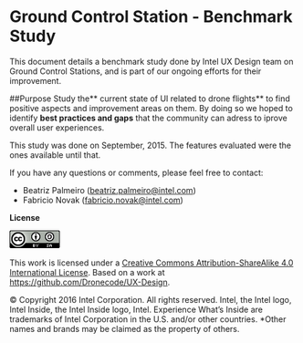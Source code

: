 
# Ground Control Station - Benchmark Study

This document details a benchmark study done by Intel UX Design team on Ground Control Stations, and is part of our ongoing efforts for their improvement.

##Purpose
Study the** current state of UI related to drone flights** to find positive aspects and improvement areas on them. By doing so we hoped to identify **best practices and gaps** that the community can adress to iprove overall user experiences.

This study was done on September, 2015. The features evaluated were the ones available until that.

If you have any questions or comments, please feel free to contact:

* Beatriz Palmeiro (beatriz.palmeiro@intel.com)
* Fabricio Novak (fabricio.novak@intel.com)

**License**

![](creative_commons_license.png)

This work is licensed under a [Creative Commons Attribution-ShareAlike 4.0 International License](http://creativecommons.org/licenses/by-sa/4.0/). Based on a work at https://github.com/Dronecode/UX-Design.

© Copyright 2016 Intel Corporation. All rights reserved. Intel, the Intel logo, Intel Inside, the Intel Inside logo, Intel. Experience What’s Inside are trademarks of Intel Corporation in the U.S. and/or other countries. *Other names and brands may be claimed as the property of others.

